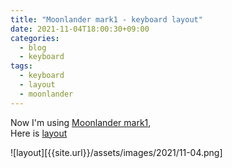 ```yaml
---
title: "Moonlander mark1 - keyboard layout"
date: 2021-11-04T18:00:30+09:00
categories:
  - blog
  - keyboard
tags:
  - keyboard
  - layout
  - moonlander
---
```


Now I'm using [Moonlander mark1](https://www.zsa.io/moonlander/),  
Here is [layout](https://configure.zsa.io/moonlander/layouts/gYNBa/latest/0)

![layout][{{site.url}}/assets/images/2021/11-04.png]